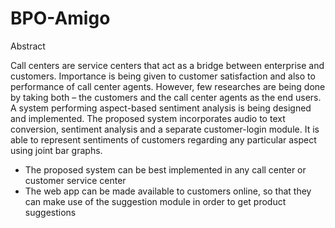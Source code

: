 # BPO-Amigo

Abstract

Call centers are service centers that act as a bridge between enterprise and customers.
Importance is being given to customer satisfaction and also to performance of call center agents. 
However, few researches are being done by taking both – the customers and the call center agents as the end users. 
A system performing aspect-based sentiment analysis is being designed and implemented. 
The proposed system incorporates audio to text conversion, sentiment analysis and a separate customer-login module.
It is able to represent sentiments of customers regarding any particular aspect using joint bar graphs. 


- The proposed system can be best implemented in any call center or customer service center
- The web app can be made available to customers online, so that they can make use of the suggestion module in order to get product suggestions

